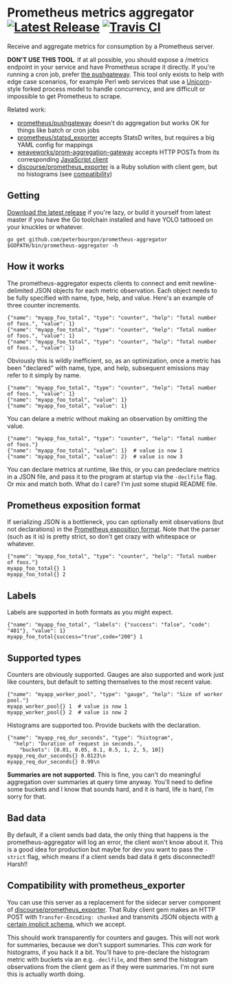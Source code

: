 # Prometheus metrics aggregator [![Latest Release](https://img.shields.io/github/release/peterbourgon/prometheus-aggregator.svg?style=flat-square)](https://github.com/peterbourgon/prometheus-aggregator/releases/latest) [![Travis CI](https://travis-ci.org/peterbourgon/prometheus-aggregator.svg?branch=master)](https://travis-ci.org/peterbourgon/prometheus-aggregator) 

Receive and aggregate metrics for consumption by a Prometheus server.

**DON'T USE THIS TOOL**. If at all possible, you should expose a /metrics
endpoint in your service and have Prometheus scrape it directly. If you're
running a cron job, prefer [the pushgateway][pushgateway]. This tool only exists
to help with edge case scenarios, for example Perl web services that use a
[Unicorn][unicorn]-style forked process model to handle concurrency, and are
difficult or impossible to get Prometheus to scrape.

Related work:

- [prometheus/pushgateway][pushgateway] doesn't do aggregation but works OK for things like batch or cron jobs
- [prometheus/statsd_exporter][statsd] accepts StatsD writes, but requires a big YAML config for mappings
- [weaveworks/prom-aggregation-gateway][pag] accepts HTTP POSTs from its corresponding [JavaScript client][jsc]
- [discourse/prometheus_exporter][dpe] is a Ruby solution with client gem, but no histograms (see [compatibility](#compatibility-with-prometheus_exporter))

[pushgateway]: https://github.com/prometheus/pushgateway
[unicorn]: https://bogomips.org/unicorn/
[statsd]: https://github.com/prometheus/statsd_exporter/
[pag]: https://github.com/weaveworks/prom-aggregation-gateway/
[jsc]: https://github.com/weaveworks/promjs/
[dpe]: https://github.com/discourse/prometheus_exporter/

## Getting

[Download the latest release][release] if you're lazy, or build it yourself from
latest master if you have the Go toolchain installed and have YOLO tattooed on
your knuckles or whatever.

[release]: https://github.com/peterbourgon/prometheus-aggregator/releases/latest

```
go get github.com/peterbourgon/prometheus-aggregator
$GOPATH/bin/prometheus-aggregator -h
```

## How it works

The prometheus-aggregator expects clients to connect and emit newline-delimited
JSON objects for each metric observation. Each object needs to be fully
specified with name, type, help, and value. Here's an example of three counter
increments.

```
{"name": "myapp_foo_total", "type": "counter", "help": "Total number of foos.", "value": 1}
{"name": "myapp_foo_total", "type": "counter", "help": "Total number of foos.", "value": 1}
{"name": "myapp_foo_total", "type": "counter", "help": "Total number of foos.", "value": 1}
```

Obviously this is wildly inefficient, so, as an optimization, once a metric has
been "declared" with name, type, and help, subsequent emissions may refer to it
simply by name.

```
{"name": "myapp_foo_total", "type": "counter", "help": "Total number of foos.", "value": 1}
{"name": "myapp_foo_total", "value": 1}
{"name": "myapp_foo_total", "value": 1}
```

You can delare a metric without making an observation by omitting the value.

```
{"name": "myapp_foo_total", "type": "counter", "help": "Total number of foos."}
{"name": "myapp_foo_total", "value": 1}  # value is now 1
{"name": "myapp_foo_total", "value": 2}  # value is now 3
```

You can declare metrics at runtime, like this, or you can predeclare metrics in
a JSON file, and pass it to the program at startup via the `-declfile` flag. Or
mix and match both. What do I care? I'm just some stupid README file.

## Prometheus exposition format

If serializing JSON is a bottleneck, you can optionally emit observations (but
not declarations) in the [Prometheus exposition format][pef]. Note that the
parser (such as it is) is pretty strict, so don't get crazy with whitespace or
whatever.

[pef]: https://prometheus.io/docs/instrumenting/exposition_formats/

```
{"name": "myapp_foo_total", "type": "counter", "help": "Total number of foos."}
myapp_foo_total{} 1
myapp_foo_total{} 2
```

## Labels

Labels are supported in both formats as you might expect.

```
{"name": "myapp_foo_total", "labels": {"success": "false", "code": "401"}, "value": 1}
myapp_foo_total{success="true",code="200"} 1
```

## Supported types

Counters are obviously supported. Gauges are also supported and work just like
counters, but default to setting themselves to the most recent value.

```
{"name": "myapp_worker_pool", "type": "gauge", "help": "Size of worker pool."}
myapp_worker_pool{} 1  # value is now 1
myapp_worker_pool{} 2  # value is now 2
```

Histograms are supported too. Provide buckets with the declaration.

```
{"name": "myapp_req_dur_seconds", "type": "histogram",
  "help": "Duration of request in seconds.", 
    "buckets": [0.01, 0.05, 0.1, 0.5, 1, 2, 5, 10]}
myapp_req_dur_seconds{} 0.0123\n
myapp_req_dur_seconds{} 0.99\n
```

**Summaries are not supported**. This is fine, you can't do meaningful
aggregation over summaries at query time anyway. You'll need to define some
buckets and I know that sounds hard, and it _is_ hard, life is hard, I'm sorry
for that.

## Bad data

By default, if a client sends bad data, the only thing that happens is the
prometheus-aggregator will log an error, the client won't know about it. This is
a good idea for production but maybe for dev you want to pass the `-strict`
flag, which means if a client sends bad data it gets disconnected!! Harsh!!

## Compatibility with prometheus_exporter

You can use this server as a replacement for the sidecar server component of
[discourse/prometheus_exporter](https://github.com/discourse/prometheus_exporter).
That Ruby client gem makes an HTTP POST with `Transfer-Encoding: chunked` and
transmits JSON objects with [a certain implicit schema][schema], which we
accept.

[schema]: https://github.com/discourse/prometheus_exporter/blob/ec92e62/lib/prometheus_exporter/client.rb#L17-L23

This should work transparently for counters and gauges. This will not work for
summaries, because we don't support summaries. This _can_ work for histograms,
if you hack it a bit. You'll have to pre-declare the histogram metric with
buckets via an e.g. `-declfile`, and then send the histogram observations from
the client gem as if they were summaries. I'm not sure this is actually worth
doing.
